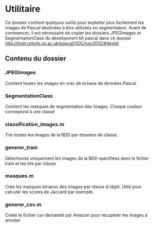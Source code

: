 # Utilitaire 
Ce dossier contient quelques outils pour exploiter plus facilement les images de Pascal destinées à être utilisées en segmentation.
Avant de commencer, il est nécessaire de copier les dossiers JPEGImages et SegmentationClass du dévelopment kit pascal dans ce dossier
http://host.robots.ox.ac.uk/pascal/VOC/voc2012/#devkit 

## Contenu du dossier
### JPEGImages
Contient toutes les images en vrac de la base de données Pascal

### SegmentationClass
Contient les masques de segmentation des images. Chaque couleur correspond à une classe

### classification_images.m
Trie toutes les images de la BDD par dossiers de classe. 

### generer_train
Sélectionne uniquement les images de la BDD spécifiées dans le fichier train et les trie par classe

### masques.m
Crée les masques binaires des images par classe d'objet. Utile pour calculer les scores de Jaccard par exemple.

### generer_csv.m
Créée le fichier csv demandé par Amazon pour récupérer les images à annoter
